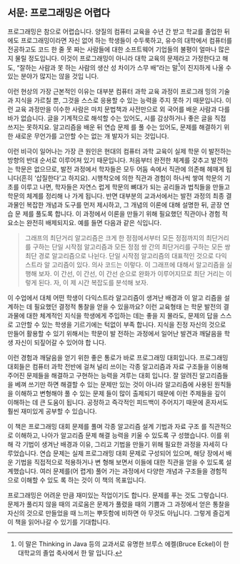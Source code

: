 ## 서문: 프로그래밍은 어렵다

프로그래밍은 참으로 어렵습니다. 양질의 컴퓨터 교육을 수년 간 받고 학교를
졸업한 뒤에도 프로그래밍이라면 자신 없어 하는 학생들이 수두룩하고, 유수의
대학에서 컴퓨터를 전공하고도 코드 한 줄 못 짜는 사람들에 대한 소프트웨어
기업들의 불평이 얼마나 많은지 물릴 정도입니다. 이것이 프로그래밍이 아니라
대학 교육의 문제라고 가정한다고 해도, “잘하는 사람과 못 하는 사람의 생산
성 차이가 스무 배”라는 말[^1]이 진지하게 나올 수 있는 분야가 많지는 않을 것입
니다.

이런 현상의 가장 근본적인 이유는 대부분 컴퓨터 과학 교육 과정이 프로그래
밍의 기술과 지식을 가르칠 뿐, 그것을 스스로 응용할 수 있는 능력을 주지 못하
기 때문입니다. 이런 교육 과정만을 이수한 사람은 마치 문법책과 사전만으로 외
국어를 배운 사람과 다를 바가 없습니다. 글을 기계적으로 해석할 수는 있어도,
시를 감상하거나 좋은 글을 직접 쓰지는 못하지요. 알고리즘을 배운 뒤 연습 문제
를 풀 수는 있어도, 문제를 해결하기 위한 새로운 무언가를 고안할 수는 없는 개
발자가 되는 것입니다.

이런 비극이 일어나는 가장 큰 원인은 현대의 컴퓨터 과학 교육이 실제 학문
이 발전하는 방향의 반대 순서로 이루어져 있기 때문입니다. 처음부터 완전한
체계를 갖추고 발전하는 학문은 없으므로, 발전 과정에서 학자들은 모두 어둠
속에서 직관에 의존해 헤매게 됩니다(흔히 ‘삽질한다’고 하지요). 시행착오에
의한 직관과 경험이 하나씩 쌓여 학문의 기초를 이루고 나면, 학자들은 자연스
럽게 학문의 뼈대가 되는 공리들과 법칙들을 만들고 학문의 체계를 정리해 나
가게 됩니다. 반면 대부분의 교과서에서는 발전 과정의 최종 결과물인 복잡한
개념과 도구를 먼저 제시하고, 그 개념의 이론에 대해 설명한 뒤, 곧장 연습 문
제를 풀도록 합니다. 이 과정에서 이론을 만들기 위해 필요했던 직관이나 경험
적 요소는 완전히 배제되지요. 예를 들면 다음과 같은 식입니다.

> 그래프의 최단거리 알고리즘은 크게 한 정점에서부터 모든 정점까지의 최단거리를
구하는 단일 시작점 알고리즘과 모든 정점 쌍 간의 최단거리를 구하는 모든 쌍 최단
경로 알고리즘으로 나뉜다. 단일 시작점 알고리즘의 대표적인 것으로 다익스트라 알
고리즘이 있다. 의사 코드는 이렇다. 이 그래프에 대해서 알고리즘을 실행해 보자. 이
간선, 이 간선, 이 간선 순으로 완화가 이루어지므로 최단 거리는 이렇게 된다. 자, 이
제 시간 복잡도를 분석해 보자.

이 수업에서 대체 어떤 학생이 다익스트라 알고리즘이 생겨난 배경과 이 알고
리즘을 설계하는 데 필요했던 결정적 통찰을 얻을 수 있을까요? 이런 교육형태
는 학문 발전의 결과물에 대한 체계적인 지식을 학생에게 주입하는 데는 좋을
지 몰라도, 문제의 답을 스스로 고안할 수 있는 학생을 기르기에는 턱없이 부족
합니다. 지식을 진정 자신의 것으로 만들어 활용할 수 있기 위해서는 학문이 발
전하는 과정에서 일어난 발견과 깨달음을 학생 자신이 되짚어갈 수 있어야 합
니다.

이런 경험과 깨달음을 얻기 위한 좋은 통로가 바로 프로그래밍 대회입니다.
프로그래밍 대회들은 컴퓨터 과학 전반에 걸쳐 널리 쓰이는 각종 알고리즘과
자료 구조들을 이용해 주어진 문제들을 해결하고 구현하는 능력을 겨루는 대회
입니다. 잘 알려진 알고리즘들을 베껴 쓰기만 하면 해결할 수 있는 문제만 있는
것이 아니라 알고리즘에 사용된 원칙들을 이해하고 변형해야 풀 수 있는 문제
들이 많이 출제되기 때문에 이런 주제들을 깊이 이해하는 데 큰 도움이 됩니다.
공정하고 즉각적인 피드백이 주어지기 때문에 혼자서도 훨씬 재미있게 공부할
수 있습니다.

이 책은 프로그래밍 대회 문제를 풀며 각종 알고리즘 설계 기법과 자료 구조
를 직관적으로 이해하고, 나아가 알고리즘 문제 해결 능력을 키울 수 있도록 구
성했습니다. 이를 위해 각 기법이 생겨난 배경과 이유, 그리고 기법을 만들기
위해 필요한 과정을 자세히 다루었습니다. 연습 문제는 실제 프로그래밍 대회
문제로 구성되어 있으며, 해당 장에서 배운 기법을 직접적으로 적용하거나 변
형해 보면서 이들에 대한 직관을 얻을 수 있도록 설계했습니다. 여러 문제를(어
렵게) 풀어 가는 과정에서 다양한 개념과 구조들을 경험적으로 이해할 수 있도
록 하는 것이 이 책의 목표입니다.

프로그래밍은 어려운 만큼 재미있는 작업이기도 합니다. 문제를 푸는 것도
그렇습니다. 문제가 풀리지 않을 때의 괴로움은 문제가 풀렸을 때의 기쁨과 그
과정에서 얻은 통찰을 자신의 것으로 만들었을 때 느끼는 뿌듯함에 비하면 아
무것도 아닙니다. 그렇게 즐겁게 이 책을 읽어나갈 수 있기를 기대합니다.


[^1]: 이 말은 Thinking in Java 등의 교과서로 유명한 브루스 에켈(Bruce Eckel)이 한 대학교의 졸업 축사에서 한 말
입니다.

